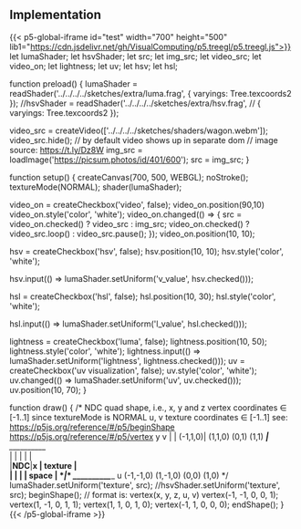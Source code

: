 ## Implementation


{{< p5-global-iframe id="test" width="700" height="500" lib1="https://cdn.jsdelivr.net/gh/VisualComputing/p5.treegl/p5.treegl.js">}}
let lumaShader;
let hsvShader;
let src;
let img_src;
let video_src;
let video_on;
let lightness;
let uv;
let hsv;
let hsl;

function preload() {
  lumaShader = readShader('../../../../sketches/extra/luma.frag',
    { varyings: Tree.texcoords2 });
  //hsvShader = readShader('../../../../sketches/extra/hsv.frag',
  //  { varyings: Tree.texcoords2 });

  video_src = createVideo(['../../../../sketches/shaders/wagon.webm']);
  video_src.hide(); // by default video shows up in separate dom
  // image source: https://t.ly/Dz8W
  img_src = loadImage('https://picsum.photos/id/401/600');
  src = img_src;
}

function setup() {
  createCanvas(700, 500, WEBGL);
  noStroke();
  textureMode(NORMAL);
  shader(lumaShader);

  video_on = createCheckbox('video', false);
  video_on.position(90,10)
  video_on.style('color', 'white');
  video_on.changed(() => {
  src = video_on.checked() ? video_src : img_src;
  video_on.checked() ? video_src.loop() : video_src.pause();
  });
  video_on.position(10, 10);
  
  hsv = createCheckbox('hsv', false);
  hsv.position(10, 10);
  hsv.style('color', 'white');

  hsv.input(() => lumaShader.setUniform('v_value', hsv.checked()));

  hsl = createCheckbox('hsl', false);
  hsl.position(10, 30);
  hsl.style('color', 'white');
  
  hsl.input(() => lumaShader.setUniform('l_value', hsl.checked()));
  
  lightness = createCheckbox('luma', false);
  lightness.position(10, 50);
  lightness.style('color', 'white');
  lightness.input(() => lumaShader.setUniform('lightness', lightness.checked()));
  uv = createCheckbox('uv visualization', false);
  uv.style('color', 'white');
  uv.changed(() => lumaShader.setUniform('uv', uv.checked()));
  uv.position(10, 70);
}

function draw() {
  /*
  NDC quad shape, i.e., x, y and z vertex coordinates ∈ [-1..1]
  since textureMode is NORMAL u, v texture coordinates ∈ [-1..1]
  see: https://p5js.org/reference/#/p5/beginShape
       https://p5js.org/reference/#/p5/vertex
          y                  v
          |                  |
  (-1,1,0)|   (1,1,0)        (0,1)     (1,1)
    *_____|_____*            *__________*   
    |     |     |            |          |        
    |____NDC____|__x         | texture  |        
    |     |     |            |  space   |
    *_____|_____*            *__________*___ u
  (-1,-1,0)   (1,-1,0)       (0,0)    (1,0) 
  */
  lumaShader.setUniform('texture', src);
  //hsvShader.setUniform('texture', src);
  beginShape();
  // format is: vertex(x, y, z, u, v)
  vertex(-1, -1, 0, 0, 1);
  vertex(1, -1, 0, 1, 1);
  vertex(1, 1, 0, 1, 0);
  vertex(-1, 1, 0, 0, 0);
  endShape();
}
{{< /p5-global-iframe >}}
